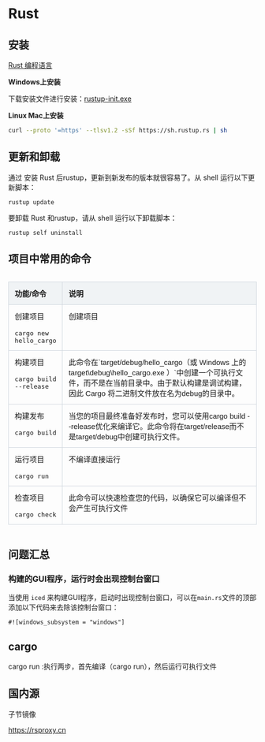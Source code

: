 <style>
.table-container {
    display: flex;
    justify-content: center;
    width: 100%;
}

.excel-table {
    width: 100%;
    border-collapse: collapse;
    font-family: Arial, sans-serif;
    font-size: 15px; /* 设置字体大小 */
    table-layout: fixed; /* 固定表格布局 */
}

.excel-table th, .excel-table td {
    border: 1px solid #d0d7de;
    padding: 12px;
    text-align: left;
    vertical-align: top; 
}

.excel-table th {
    background-color: #f0f3f5;
    font-weight: bold;
}

.excel-table tr:nth-child(even), table tr:nth-child(odd) {
    background-color: transparent; /* 确保所有行背景色一致 */
}

.excel-table tr:hover {
    background-color: inherit;
}

.excel-table tr:hover {
    background-color: #e9e9e9;
}
.excel-table th:nth-child(1), .excel-table td:nth-child(1) {
    width:200px;
}

.excel-table th:nth-child(2), .excel-table td:nth-child(2) {
    width: 100%;
}

</style>

# Rust

## 安装

[Rust 编程语言](https://doc.rust-lang.org/book/ch01-01-installation.html)

**Windows上安装**

下载安装文件进行安装：[rustup-init.exe](https://static.rust-lang.org/rustup/dist/x86_64-pc-windows-msvc/rustup-init.exe)


**Linux Mac上安装**

```bash
curl --proto '=https' --tlsv1.2 -sSf https://sh.rustup.rs | sh
```

## 更新和卸载
通过 安装 Rust 后rustup，更新到新发布的版本就很容易了。从 shell 运行以下更新脚本：

```
rustup update
```

要卸载 Rust 和rustup，请从 shell 运行以下卸载脚本：

```
rustup self uninstall
```

## 项目中常用的命令

<div class="table-container">
    <table class="excel-table">
        <thead>
            <tr>
                <th>功能/命令</th>
                <th>说明</th>
            </tr>
        </thead>
        <tbody>
            <tr>
                <td>创建项目<br><br><code>cargo new hello_cargo</code></td>
                <td>创建项目</td>
            </tr>
             <tr>
                <td>构建项目<br><br><code>cargo build --release</code></td>
                <td>此命令在`target/debug/hello_cargo（或 Windows 上的target\debug\hello_cargo.exe ）`中创建一个可执行文件，而不是在当前目录中。由于默认构建是调试构建，因此 Cargo 将二进制文件放在名为debug的目录中。</td>
            </tr>
              <tr>
                <td>构建发布<br><br><code>cargo build</code></td>
                <td>当您的项目最终准备好发布时，您可以使用cargo build --release优化来编译它。此命令将在target/release而不是target/debug中创建可执行文件。</td>
            </tr>
              <tr>
                <td>运行项目<br><br><code>cargo run</code></td>
                <td>不编译直接运行</td>
            </tr>
             <tr>
                <td>检查项目<br><br><code>cargo check</code></td>
                <td>此命令可以快速检查您的代码，以确保它可以编译但不会产生可执行文件</td>
            </tr>
        </tbody>
    </table>
</div>

## 问题汇总

### 构建的GUI程序，运行时会出现控制台窗口

当使用 `iced` 来构建GUI程序，启动时出现控制台窗口，可以在`main.rs`文件的顶部添加以下代码来去除该控制台窗口：

```
#![windows_subsystem = "windows"]
```
## cargo
cargo run :执行两步，首先编译（cargo run），然后运行可执行文件

## 国内源

子节镜像

https://rsproxy.cn
